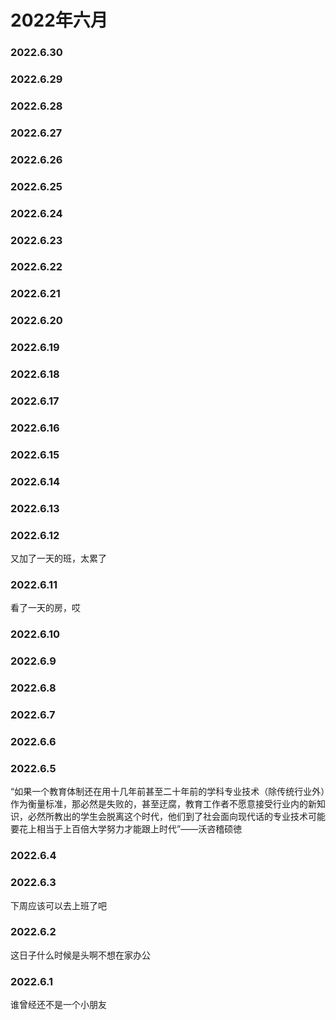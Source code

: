 # 2022年六月

### 2022.6.30
### 2022.6.29
### 2022.6.28
### 2022.6.27
### 2022.6.26
### 2022.6.25
### 2022.6.24
### 2022.6.23
### 2022.6.22
### 2022.6.21
### 2022.6.20
### 2022.6.19
### 2022.6.18
### 2022.6.17
### 2022.6.16
### 2022.6.15
### 2022.6.14
### 2022.6.13
### 2022.6.12
又加了一天的班，太累了
### 2022.6.11
看了一天的房，哎
### 2022.6.10
### 2022.6.9
### 2022.6.8
### 2022.6.7
### 2022.6.6
### 2022.6.5
“如果一个教育体制还在用十几年前甚至二十年前的学科专业技术（除传统行业外）作为衡量标准，那必然是失败的，甚至迂腐，教育工作者不愿意接受行业内的新知识，必然所教出的学生会脱离这个时代，他们到了社会面向现代话的专业技术可能要花上相当于上百倍大学努力才能跟上时代”——沃咨稽硕徳
### 2022.6.4
### 2022.6.3
下周应该可以去上班了吧
### 2022.6.2
这日子什么时候是头啊不想在家办公
### 2022.6.1
谁曾经还不是一个小朋友
